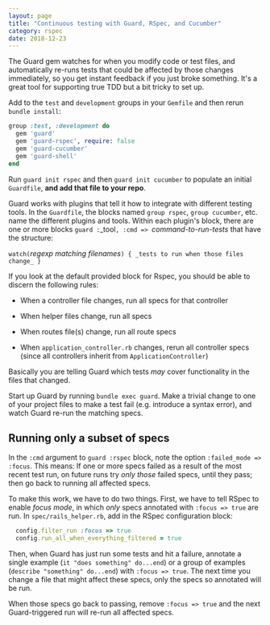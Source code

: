 ```yaml
---
layout: page
title: "Continuous testing with Guard, RSpec, and Cucumber"
category: rspec
date: 2018-12-23
---
```


The Guard gem watches for when you modify code or test files, and
automatically re-runs tests that could be affected by those changes
immediately, so you get instant feedback if you just broke something.
It's a great tool for supporting true TDD but a bit tricky to set up.

Add to the `test` and `development` groups in your `Gemfile` and then
rerun `bundle install`:

```ruby
group :test, :development do
  gem 'guard'
  gem 'guard-rspec', require: false
  gem 'guard-cucumber'
  gem 'guard-shell'
end
```

Run `guard init rspec` and then `guard init cucumber` to populate an
initial `Guardfile`, **and add that file to your repo**. 

Guard works with plugins that tell it how to integrate with different
testing tools.  In the `Guardfile`, the blocks named `group rspec`,
`group cucumber`, etc. name the different plugins and tools.  Within
each plugin's block, there are one or more blocks
`guard :`_tool`, :cmd => `_command-to-run-tests_
that have the structure:

`watch(`_regexp matching filenames_`) { _tests to run when those files change_ }`

If you look at the default provided block for Rspec, you should be
able to discern the following rules: 

* When a controller file changes, run all specs for that controller

* When helper files change, run all specs

* When routes file(s) change, run all route specs

* When `application_controller.rb` changes, rerun all controller specs
(since all controllers inherit from `ApplicationController`)

Basically you are telling Guard which tests _may_ cover functionality
in the files that changed.

Start up Guard by running `bundle exec guard`.  Make a trivial change
to one of your project files to make a test fail (e.g. introduce a
syntax error), and watch Guard re-run the matching specs.

## Running only a subset of specs

In the `:cmd` argument to `guard :rspec` block, note the option
`:failed_mode => :focus`.  This means: If one or more specs failed as
a result of the most recent test run, on future runs try _only those_
failed specs, until they pass; then go back to running all affected
specs.

To make this work, we have to do two things.  First, we have to tell
RSpec to enable _focus mode_, in which _only_ specs annotated with
`:focus => true` are run.  In `spec/rails_helper.rb`, add in the RSpec
configuration block:

```ruby
  config.filter_run :focus => true
  config.run_all_when_everything_filtered = true
```

Then, when Guard has just run some tests and hit a failure, annotate a
single example (`it "does something" do...end`) or a group of examples
(`describe "something" do...end`) with `:focus => true`.  The next
time you change a file that might affect these specs, only the specs
so annotated will be run.

When those specs go back to passing, remove `:focus => true` and the
next Guard-triggered run will re-run all affected specs.

